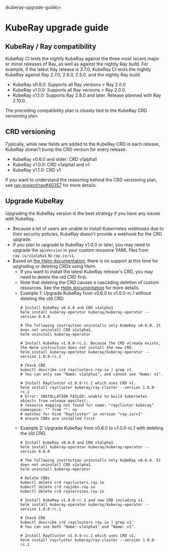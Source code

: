 (kuberay-upgrade-guide)=

# KubeRay upgrade guide

## KubeRay / Ray compatibility

KubeRay CI tests the nightly KubeRay against the three most recent major or minor releases of Ray, as well as against the nightly Ray build.
For example, if the latest Ray release is 2.7.0, KubeRay CI tests the nightly KubeRay against Ray 2.7.0, 2.6.0, 2.5.0, and the nightly Ray build.

* KubeRay v0.6.0: Supports all Ray versions > Ray 2.0.0
* KubeRay v1.0.0: Supports all Ray versions > Ray 2.0.0
* KubeRay v1.1.0: Supports Ray 2.8.0 and later. Release planned with Ray 2.10.0. 

The preceding compatibility plan is closely tied to the KubeRay CRD versioning plan.

## CRD versioning

Typically, while new fields are added to the KubeRay CRD in each release, KubeRay doesn't bump the CRD version for every release.

* KubeRay v0.6.0 and older: CRD v1alpha1
* KubeRay v1.0.0: CRD v1alpha1 and v1
* KubeRay v1.1.0: CRD v1

If you want to understand the reasoning behind the CRD versioning plan, see [ray-project/ray#40357](https://github.com/ray-project/ray/pull/40357) for more details.

## Upgrade KubeRay

Upgrading the KubeRay version is the best strategy if you have any issues with KubeRay.

* Because a lot of users are unable to install Kubernetes webhooks due to their security policies, KubeRay doesn't provide a webhook for the CRD upgrade.
* If you plan to upgrade to KubeRay v1.0.0 or later, you may need to upgrade the `apiVersion` in your custom resource YAML files from `ray.io/v1alpha1` to `ray.io/v1`.
* Based on [the Helm documentation](https://helm.sh/docs/chart_best_practices/custom_resource_definitions/#some-caveats-and-explanations), there is no support at this time for upgrading or deleting CRDs using Helm.
  * If you want to install the latest KubeRay release's CRD, you may need to delete the old CRD first.
  * Note that deleting the CRD causes a cascading deletion of custom resources. See the [Helm documentation](https://github.com/helm/community/blob/main/hips/hip-0011.md#deleting-crds) for more details.
  * Example 1: Upgrade KubeRay from v0.6.0 to v1.0.0-rc.1 without deleting the old CRD.
    ```shell
    # Install KubeRay v0.6.0 and CRD v1alpha1
    helm install kuberay-operator kuberay/kuberay-operator --version 0.6.0

    # The following instruction uninstalls only KubeRay v0.6.0. It does not uninstall CRD v1alpha1.
    helm uninstall kuberay-operator

    # Install KubeRay v1.0.0-rc.1. Because the CRD already exists, the Helm instruction does not install the new CRD.
    helm install kuberay-operator kuberay/kuberay-operator --version 1.0.0-rc.1

    # Check CRD
    kubectl describe crd rayclusters.ray.io | grep v1
    # You can only see "Name: v1alpha1", and cannot see "Name: v1".

    # Install RayCluster v1.0.0-rc.1 which uses CRD v1.
    helm install raycluster kuberay/ray-cluster --version 1.0.0-rc.1
    # Error: INSTALLATION FAILED: unable to build kubernetes objects from release manifest:
    # resource mapping not found for name: "raycluster-kuberay" namespace: "" from "": no
    # matches for kind "RayCluster" in version "ray.io/v1"
    # ensure CRDs are installed first
    ```
  * Example 2: Upgrade KubeRay from v0.6.0 to v1.0.0-rc.1 with deleting the old CRD.
    ```shell
    # Install KubeRay v0.6.0 and CRD v1alpha1
    helm install kuberay-operator kuberay/kuberay-operator --version 0.6.0

    # The following instruction uninstalls only KubeRay v0.6.0. It does not uninstall CRD v1alpha1.
    helm uninstall kuberay-operator

    # Delete CRDs
    kubectl delete crd rayclusters.ray.io
    kubectl delete crd rayjobs.ray.io
    kubectl delete crd rayservices.ray.io

    # Install KubeRay v1.0.0-rc.1 and new CRD including v1.
    helm install kuberay-operator kuberay/kuberay-operator --version 1.0.0-rc.1

    # Check CRD
    kubectl describe crd rayclusters.ray.io | grep v1
    # You can see both "Name: v1alpha1" and "Name: v1".

    # Install RayCluster v1.0.0-rc.1 which uses CRD v1.
    helm install raycluster kuberay/ray-cluster --version 1.0.0-rc.1
    ```
